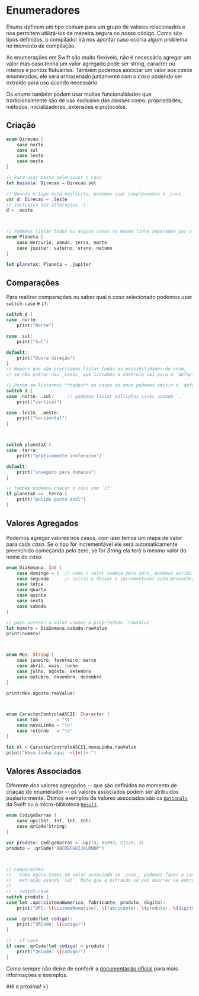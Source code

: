 # Enumeradores
_Enums_ definem um tipo comum para um grupo de valores relacionados e nos permitem utilizá-los de maneira segura no nosso código. Como são tipos definidos, o compilador irá nos apontar caso ocorra algum problema no momento de compilação.

As enumerações em Swift são muito flexíveis, não é necessário agregar um valor mas caso tenha um valor agregado pode ser string, caracter ou inteiros e pontos flutuantes. Também podemos associar um valor aos _casos_ enumerados, ele será armazenado juntamente com o _caso_ podendo ser extraído para uso quando necessário.

Os _enums_ também podem usar muitas funcionalidades que tradicionalmente são de uso exclusivo das _classes_ como:  propriedades, métodos, inicializadores, extensões e protocolos.

## Criação
```swift
enum Direcao {
    case norte
    case sul
    case leste
    case oeste
}

// Para usar basta selecionar o caso
let bussola: Direcao = Direcao.sul

// Quando o tipo está explicito, podemos usar simplesmente o _caso_
var d: Direcao = .leste
// inclusive nas alterações :)
d = .oeste



// Podemos listar todos ou alguns casos na mesma linha separados por virgulas.
enum Planeta {
    case mercurio, venus, terra, marte
    case jupiter, saturno, urano, netuno
}

let planetaX: Planeta = .jupiter
```

## Comparações
Para realizar comparações ou saber qual o _caso_ selecionado podemos usar `switch-case` e `if`:
```swift
switch d {
case .norte:
    print("Norte")

case .sul:
    print("Sul")

default:
    print("Outra direção")
}
// Repare que não precisamos listar todas as possibilidades do enum,
// se não entrar nos _casos_ que listamos o controle vai para o `default`

// Porém se listarmos **todos** os casos do enum podemos omitir o `default`
switch d {
case .norte, .sul:     // podemos listar múltiplos casos usando `,`
    print("vertical")

case .leste, .oeste:
    print("horizontal")
}



switch planetaX {
case .terra:
    print("praticamente inofensivo")

default:
    print("inseguro para humanos")
}

// também podemos checar o caso com `if`
if planetaX == .terra {
    print("palido ponto azul")
}
```

## Valores Agregados
Podemos agregar valores nos casos, com isso temos um mapa de valor para cada _caso_. Se o tipo for incrementável ele será automaticamente preenchido começando pelo zero, se for _String_ ela terá o mesmo valor do nome do _caso_.
```swift
enum DiaSemana: Int {
    case domingo = 1  // como o valor começa pelo zero, podemos atribuir um novo
    case segunda      // inicio e deixar o incrementador auto-preencher o demais
    case terca
    case quarta
    case quinta
    case sexta
    case sabado
}

// para acessar o valor usamos a propriedade `rawValue`
let numero = DiaSemana.sabado.rawValue
print(numero)



enum Mes: String {
    case janeiro, fevereiro, marco
    case abril, maio, junho
    case julho, agosto, setembro
    case outubro, novembro, dezembro
}

print(Mes.agosto.rawValue)



enum CaracterControleASCII: Character {
    case tab       = "\t"
    case novaLinha = "\n"
    case retorno   = "\r"
}

let nl = CaracterControleASCII.novaLinha.rawValue
print("Nova linha aqui ->\(nl)<-")
```

## Valores Associados
Diferente dos valores agregados -- que são definidos no momento de criação do enumerador -- os valores associados podem ser atribuídos posteriormente. Ótimos exemplos de valores associados são os [`Optionals`][gh-optional] da Swift ou a micro-biblioteca [`Result`][gh-result].
```swift
enum CodigoBarras {
    case upc(Int, Int, Int, Int)
    case qrCode(String)
}

var produto: CodigoBarras = .upc(8, 85393, 51226, 3)
produto = .qrCode("ABCDEFGHIJKLMNOP")



// Comparações:
//   Como agora temos um valor associado ao _caso_, podemos fazer a comparação e
//   extração usando `let`. Note que a extração só vai ocorrer se entrar no _caso_.
//
// - switch-case
switch produto {
case let .upc(sistemaNumerico, fabricante, produto, digito):
    print("UPC: \(sistemaNumerico), \(fabricante), \(produto), \(digito)")

case .qrCode(let codigo):
    print("QRCode: \(codigo)")
}

// - if-case
if case .qrCode(let codigo) = produto {
    print("QRCode: \(codigo)")
}
```

Como sempre não deixe de conferir a [documentação oficial][doc-enum] para mais informações e exemplos.

Até a próxima!
\>}

[doc-enum]: https://developer.apple.com/library/content/documentation/Swift/Conceptual/Swift_Programming_Language/Enumerations.html
[gh-optional]: https://github.com/apple/swift/blob/5d17b31948b0ff7132149e9e86f254e69328934e/stdlib/public/core/Optional.swift#L122-L133
[gh-result]: https://github.com/antitypical/Result
